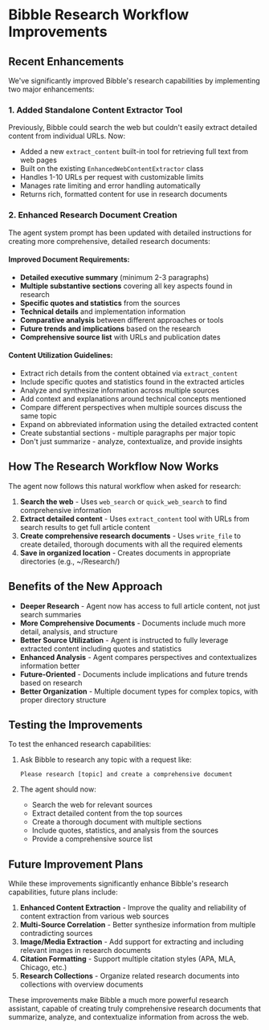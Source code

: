 # Bibble Research Workflow Improvements

## Recent Enhancements

We've significantly improved Bibble's research capabilities by implementing two major enhancements:

### 1. Added Standalone Content Extractor Tool

Previously, Bibble could search the web but couldn't easily extract detailed content from individual URLs. Now:

* Added a new `extract_content` built-in tool for retrieving full text from web pages
* Built on the existing `EnhancedWebContentExtractor` class 
* Handles 1-10 URLs per request with customizable limits
* Manages rate limiting and error handling automatically
* Returns rich, formatted content for use in research documents

### 2. Enhanced Research Document Creation

The agent system prompt has been updated with detailed instructions for creating more comprehensive, detailed research documents:

#### Improved Document Requirements:
* **Detailed executive summary** (minimum 2-3 paragraphs)
* **Multiple substantive sections** covering all key aspects found in research
* **Specific quotes and statistics** from the sources
* **Technical details** and implementation information
* **Comparative analysis** between different approaches or tools
* **Future trends and implications** based on the research
* **Comprehensive source list** with URLs and publication dates

#### Content Utilization Guidelines:
* Extract rich details from the content obtained via `extract_content`
* Include specific quotes and statistics found in the extracted articles
* Analyze and synthesize information across multiple sources
* Add context and explanations around technical concepts mentioned
* Compare different perspectives when multiple sources discuss the same topic
* Expand on abbreviated information using the detailed extracted content
* Create substantial sections - multiple paragraphs per major topic
* Don't just summarize - analyze, contextualize, and provide insights

## How The Research Workflow Now Works

The agent now follows this natural workflow when asked for research:

1. **Search the web** - Uses `web_search` or `quick_web_search` to find comprehensive information
2. **Extract detailed content** - Uses `extract_content` tool with URLs from search results to get full article content
3. **Create comprehensive research documents** - Uses `write_file` to create detailed, thorough documents with all the required elements
4. **Save in organized location** - Creates documents in appropriate directories (e.g., ~/Research/)

## Benefits of the New Approach

* **Deeper Research** - Agent now has access to full article content, not just search summaries
* **More Comprehensive Documents** - Documents include much more detail, analysis, and structure
* **Better Source Utilization** - Agent is instructed to fully leverage extracted content including quotes and statistics
* **Enhanced Analysis** - Agent compares perspectives and contextualizes information better
* **Future-Oriented** - Documents include implications and future trends based on research
* **Better Organization** - Multiple document types for complex topics, with proper directory structure

## Testing the Improvements

To test the enhanced research capabilities:

1. Ask Bibble to research any topic with a request like:
   ```
   Please research [topic] and create a comprehensive document
   ```

2. The agent should now:
   * Search the web for relevant sources
   * Extract detailed content from the top sources 
   * Create a thorough document with multiple sections
   * Include quotes, statistics, and analysis from the sources
   * Provide a comprehensive source list

## Future Improvement Plans

While these improvements significantly enhance Bibble's research capabilities, future plans include:

1. **Enhanced Content Extraction** - Improve the quality and reliability of content extraction from various web sources
2. **Multi-Source Correlation** - Better synthesize information from multiple contradicting sources
3. **Image/Media Extraction** - Add support for extracting and including relevant images in research documents
4. **Citation Formatting** - Support multiple citation styles (APA, MLA, Chicago, etc.)
5. **Research Collections** - Organize related research documents into collections with overview documents

These improvements make Bibble a much more powerful research assistant, capable of creating truly comprehensive research documents that summarize, analyze, and contextualize information from across the web.